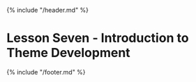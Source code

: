 {% include "/header.md" %}

# Lesson Seven - Introduction to Theme Development



{% include "/footer.md" %}
